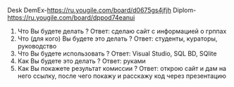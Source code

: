 Desk DemEx-https://ru.yougile.com/board/d0675gs4jfjh
     Diplom-https://ru.yougile.com/board/dppod74eanui
1. Что Вы будете делать ? Ответ: сделаю сайт с информацией о грппах
2. Что (для кого) Вы будете это делать ? Ответ: студенты, кураторы, руководство
3. Что Вы будете использовать ? Ответ: Visual Studio, SQL BD, SQlite
4. Как Вы будете это делать ? Ответ: руками
5. Как Вы покажете результат комиссии ? Ответ: открою сайт и дам на него ссылку, после чего покажу и расскажу код через презентацию
